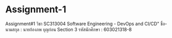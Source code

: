 # Assignment-1
Assignment#1 วิชา SC313004 Software Engineering - DevOps and CI/CD"  ชื่อ-นามสกุล : นายก้องภพ   บุญก่อน  Section 3  รหัสนักศึกษา : 603021318-8
